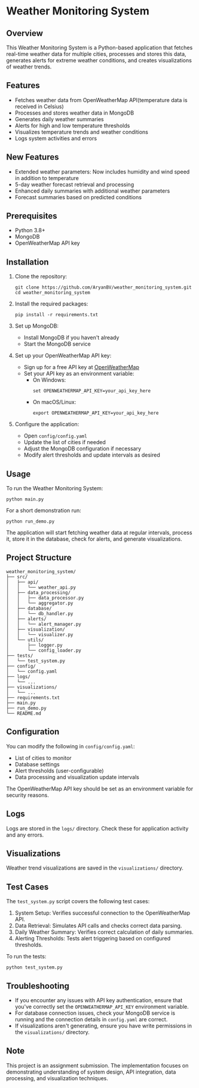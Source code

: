 # Weather Monitoring System

## Overview

This Weather Monitoring System is a Python-based application that fetches real-time weather data for multiple cities, processes and stores this data, generates alerts for extreme weather conditions, and creates visualizations of weather trends.

## Features

- Fetches weather data from OpenWeatherMap API(temperature data is received in Celsius)
- Processes and stores weather data in MongoDB
- Generates daily weather summaries
- Alerts for high and low temperature thresholds
- Visualizes temperature trends and weather conditions
- Logs system activities and errors

## New Features 

- Extended weather parameters: Now includes humidity and wind speed in addition to temperature
- 5-day weather forecast retrieval and processing
- Enhanced daily summaries with additional weather parameters
- Forecast summaries based on predicted conditions

## Prerequisites

- Python 3.8+
- MongoDB
- OpenWeatherMap API key

## Installation

1. Clone the repository:
   ```
   git clone https://github.com/AryanBV/weather_monitoring_system.git
   cd weather_monitoring_system
   ```

2. Install the required packages:
   ```
   pip install -r requirements.txt
   ```

3. Set up MongoDB:
   - Install MongoDB if you haven't already
   - Start the MongoDB service

4. Set up your OpenWeatherMap API key:
   - Sign up for a free API key at [OpenWeatherMap](https://openweathermap.org/api)
   - Set your API key as an environment variable:
     - On Windows:
       ```
       set OPENWEATHERMAP_API_KEY=your_api_key_here
       ```
     - On macOS/Linux:
       ```
       export OPENWEATHERMAP_API_KEY=your_api_key_here
       ```

5. Configure the application:
   - Open `config/config.yaml`
   - Update the list of cities if needed
   - Adjust the MongoDB configuration if necessary
   - Modify alert thresholds and update intervals as desired

## Usage

To run the Weather Monitoring System:

```
python main.py
```

For a short demonstration run:

```
python run_demo.py
```

The application will start fetching weather data at regular intervals, process it, store it in the database, check for alerts, and generate visualizations.

## Project Structure

```
weather_monitoring_system/
├── src/
│   ├── api/
│   │   └── weather_api.py
│   ├── data_processing/
│   │   ├── data_processor.py
│   │   └── aggregator.py
│   ├── database/
│   │   └── db_handler.py
│   ├── alerts/
│   │   └── alert_manager.py
│   ├── visualization/
│   │   └── visualizer.py
│   └── utils/
│       ├── logger.py
│       └── config_loader.py
├── tests/
│   └── test_system.py
├── config/
│   └── config.yaml
├── logs/
│   └── ...
├── visualizations/
│   └── ...
├── requirements.txt
├── main.py
├── run_demo.py
└── README.md
```

## Configuration

You can modify the following in `config/config.yaml`:
- List of cities to monitor
- Database settings
- Alert thresholds (user-configurable)
- Data processing and visualization update intervals

The OpenWeatherMap API key should be set as an environment variable for security reasons.

## Logs

Logs are stored in the `logs/` directory. Check these for application activity and any errors.

## Visualizations

Weather trend visualizations are saved in the `visualizations/` directory.


## Test Cases

The `test_system.py` script covers the following test cases:

1. System Setup: Verifies successful connection to the OpenWeatherMap API.
2. Data Retrieval: Simulates API calls and checks correct data parsing.
3. Daily Weather Summary: Verifies correct calculation of daily summaries.
4. Alerting Thresholds: Tests alert triggering based on configured thresholds.

To run the tests:

```
python test_system.py
```

## Troubleshooting

- If you encounter any issues with API key authentication, ensure that you've correctly set the `OPENWEATHERMAP_API_KEY` environment variable.
- For database connection issues, check your MongoDB service is running and the connection details in `config.yaml` are correct.
- If visualizations aren't generating, ensure you have write permissions in the `visualizations/` directory.

## Note 

This project is an assignment submission. The implementation focuses on demonstrating understanding of system design, API integration, data processing, and visualization techniques. 
